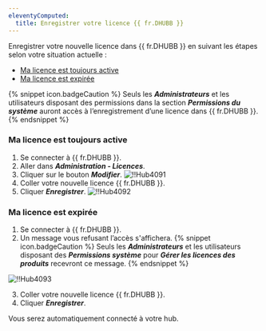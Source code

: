 ```yaml
---
eleventyComputed:
  title: Enregistrer votre licence {{ fr.DHUBB }}
---
```

Enregistrer votre nouvelle licence dans {{ fr.DHUBB }} en suivant les étapes selon votre situation actuelle :

* [Ma licence est toujours active](#ma-licence-est-toujours-active)
* [Ma licence est expirée](#ma-licence-est-expirée)

{% snippet icon.badgeCaution %}
Seuls les ***Administrateurs*** et les utilisateurs disposant des permissions dans la section ***Permissions du système*** auront accès à l’enregistrement d’une licence dans {{ fr.DHUBB }}.
{% endsnippet %}

### Ma licence est toujours active

1. Se connecter à {{ fr.DHUBB }}.
1. Aller dans ***Administration - Licences***.
1. Cliquer sur le bouton ***Modifier***.
![!!Hub4091](https://cdnweb.devolutions.net/docs/fr/hub/Hub4091.png)
1. Coller votre nouvelle licence {{ fr.DHUBB }}.
1. Cliquer ***Enregistrer***.
![!!Hub4092](https://cdnweb.devolutions.net/docs/fr/hub/Hub4092.png)

### Ma licence est expirée

1. Se connecter à {{ fr.DHUBB }}.
1. Un message vous refusant l’accès s'affichera.
{% snippet icon.badgeCaution %}
Seuls les ***Administrateurs*** et les utilisateurs disposant des ***Permissions système*** pour ***Gérer les licences des produits*** recevront ce message.
{% endsnippet %}

![!!Hub4093](https://cdnweb.devolutions.net/docs/fr/hub/Hub4093.png)

3. Coller votre nouvelle licence {{ fr.DHUBB }}.
1. Cliquer ***Enregistrer***.

Vous serez automatiquement connecté à votre hub.
